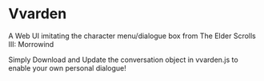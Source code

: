 # Vvarden
A Web UI imitating the character menu/dialogue box from The Elder Scrolls III: Morrowind


Simply Download and Update the conversation object in vvarden.js to enable your own personal dialogue!

